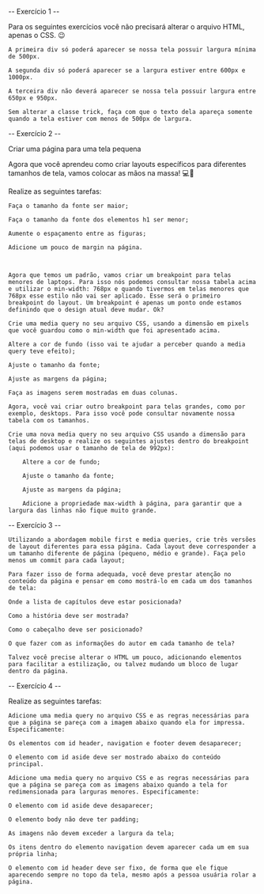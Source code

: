 -- Exercício 1 --

 Para os seguintes exercícios você não precisará alterar o arquivo HTML, apenas o CSS. 😉

    A primeira div só poderá aparecer se nossa tela possuir largura mínima de 500px.

    A segunda div só poderá aparecer se a largura estiver entre 600px e 1000px.

    A terceira div não deverá aparecer se nossa tela possuir largura entre 650px e 950px.

    Sem alterar a classe trick, faça com que o texto dela apareça somente quando a tela estiver com menos de 500px de largura.
    
-- Exercício 2 --

Criar uma página para uma tela pequena

Agora que você aprendeu como criar layouts específicos para diferentes tamanhos de tela, vamos colocar as mãos na massa! 💻📲

 Realize as seguintes tarefas:

    Faça o tamanho da fonte ser maior;

    Faça o tamanho da fonte dos elementos h1 ser menor;

    Aumente o espaçamento entre as figuras;

    Adicione um pouco de margin na página.



    Agora que temos um padrão, vamos criar um breakpoint para telas menores de laptops. Para isso nós podemos consultar nossa tabela acima e utilizar o min-width: 768px e quando tivermos em telas menores que 768px esse estilo não vai ser aplicado. Esse será o primeiro breakpoint do layout. Um breakpoint é apenas um ponto onde estamos definindo que o design atual deve mudar. Ok?

    Crie uma media query no seu arquivo CSS, usando a dimensão em pixels que você guardou como o min-width que foi apresentado acima.

    Altere a cor de fundo (isso vai te ajudar a perceber quando a media query teve efeito);

    Ajuste o tamanho da fonte;

    Ajuste as margens da página;

    Faça as imagens serem mostradas em duas colunas.

    Agora, você vai criar outro breakpoint para telas grandes, como por exemplo, desktops. Para isso você pode consultar novamente nossa tabela com os tamanhos.

    Crie uma nova media query no seu arquivo CSS usando a dimensão para telas de desktop e realize os seguintes ajustes dentro do breakpoint (aqui podemos usar o tamanho de tela de 992px):

        Altere a cor de fundo;

        Ajuste o tamanho da fonte;

        Ajuste as margens da página;

        Adicione a propriedade max-width à página, para garantir que a largura das linhas não fique muito grande.
        
-- Exercício 3 --    

    Utilizando a abordagem mobile first e media queries, crie três versões de layout diferentes para essa página. Cada layout deve corresponder a um tamanho diferente de página (pequeno, médio e grande). Faça pelo menos um commit para cada layout;

    Para fazer isso de forma adequada, você deve prestar atenção no conteúdo da página e pensar em como mostrá-lo em cada um dos tamanhos de tela:

    Onde a lista de capítulos deve estar posicionada?

    Como a história deve ser mostrada?

    Como o cabeçalho deve ser posicionado?

    O que fazer com as informações do autor em cada tamanho de tela?

    Talvez você precise alterar o HTML um pouco, adicionando elementos para facilitar a estilização, ou talvez mudando um bloco de lugar dentro da página.

-- Exercício 4 -- 

 Realize as seguintes tarefas:

    Adicione uma media query no arquivo CSS e as regras necessárias para que a página se pareça com a imagem abaixo quando ela for impressa. Especificamente:

    Os elementos com id header, navigation e footer devem desaparecer;

    O elemento com id aside deve ser mostrado abaixo do conteúdo principal.

    Adicione uma media query no arquivo CSS e as regras necessárias para que a página se pareça com as imagens abaixo quando a tela for redimensionada para larguras menores. Especificamente:

    O elemento com id aside deve desaparecer;

    O elemento body não deve ter padding;

    As imagens não devem exceder a largura da tela;

    Os itens dentro do elemento navigation devem aparecer cada um em sua própria linha;

    O elemento com id header deve ser fixo, de forma que ele fique aparecendo sempre no topo da tela, mesmo após a pessoa usuária rolar a página.



